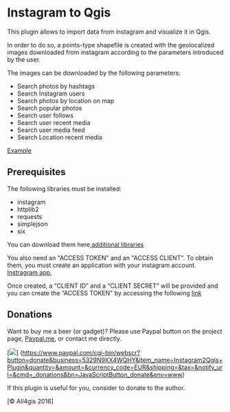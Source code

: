 # Instagram to Qgis

This plugin allows to import data from instagram and visualize it in Qgis.

In order to do so, a points-type shapefile is created with the geolocalized images downloaded from instagram according to the parameters introduced by the user.

The images can be downloaded by the following parameters:
- Search photos by hashtags
- Search Instagram users
- Search photos by location on map
- Search popular photos
- Search user follows
- Search user recent media
- Search user media feed
- Search Location recent media

[Example](https://github.com/All4Gis/instagram2qgis/tree/master/example)

## Prerequisites

The following libraries must be installed:
- instagram
- httplib2
- requests	
- simplejson
- six 

You can download them here,[additional libraries](https://github.com/All4Gis/instagram2qgis/tree/master/lib)

You also need an "ACCESS TOKEN" and an "ACCESS CLIENT". To obtain them, you must create an application with your instagram account.
[Instragram app](https://www.instagram.com/developer/register/),

Once created, a “CLIENT ID” and a “CLIENT SECRET” will be provided and you can create the “ACCESS TOKEN" by accessing the following [link](http://instagram.pixelunion.net/)


## Donations
Want to buy me a beer (or gadget)? Please use Paypal button on the project page, [Paypal.me](https://www.paypal.me/all4gis), or contact me directly.

[![](https://www.paypalobjects.com/en_US/i/btn/btn_donateCC_LG.gif)]
(https://www.paypal.com/cgi-bin/webscr?button=donate&business=5329N9XX4WQHY&item_name=Instagram2Qgis+Plugin&quantity=&amount=&currency_code=EUR&shipping=&tax=&notify_url=&cmd=_donations&bn=JavaScriptButton_donate&env=www)

If this plugin is useful for you, consider to donate to the author.


[© All4gis 2016]
